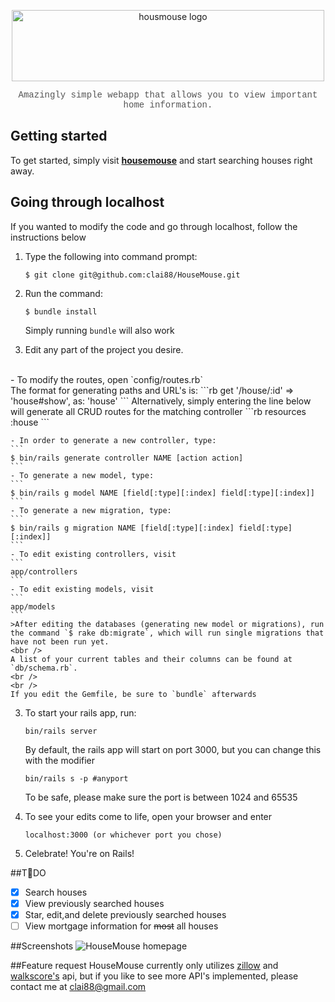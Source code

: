 <p align="center"
<a href="#"><img src="http://i.imgur.com/X5uYv60.png" alt="housmouse logo" height="114" width="500" ></a>


<p align="center", style="font-family:courier;color:#555555">
Amazingly simple webapp that allows you to view important home information.
<p />


## Getting started

To get started, simply visit [**housemouse**](https://housemouse.herokuapp.com/) and start searching houses right away.

## Going through localhost

If you wanted to modify the code and go through localhost, follow the instructions below

1. Type the following into command prompt:
    ```
    $ git clone git@github.com:clai88/HouseMouse.git
    ```

2. Run the command:
    ```
    $ bundle install
    ```
    Simply running `bundle` will also work

3. Edit any part of the project you desire.
<br />
    - To modify the routes, open `config/routes.rb`
    <br />
    The format for generating paths and URL's is:
      ```rb
      get '/house/:id' => 'house#show', as: 'house'
      ```
      Alternatively, simply entering the line below will generate all CRUD routes for the matching controller
      ```rb
      resources :house
      ```

    - In order to generate a new controller, type:
    ```
    $ bin/rails generate controller NAME [action action]
    ```
    - To generate a new model, type:
    ```
    $ bin/rails g model NAME [field[:type][:index] field[:type][:index]]
    ```
    - To generate a new migration, type:
    ```
    $ bin/rails g migration NAME [field[:type][:index] field[:type][:index]]
    ```
    - To edit existing controllers, visit
    ```
    app/controllers
    ```
    - To edit existing models, visit
    ```
    app/models
    ```
    >After editing the databases (generating new model or migrations), run the command `$ rake db:migrate`, which will run single migrations that have not been run yet.  
    <bbr />
    A list of your current tables and their columns can be found at `db/schema.rb`.
    <br />
    <br />
    If you edit the Gemfile, be sure to `bundle` afterwards


3. To start your rails app, run:
    ```
    bin/rails server
    ```

    By default, the rails app will start on port 3000, but you can change this with the modifier
    ```
    bin/rails s -p #anyport
    ```

    To be safe, please make sure the port is between 1024 and 65535

4. To see your edits come to life, open your browser and enter
    ```http
    localhost:3000 (or whichever port you chose)
    ```
5. Celebrate! You're on Rails!

##TDO
- [x] Search houses
- [x] View previously searched houses
- [x] Star, edit,and delete previously searched houses
- [ ] View mortgage information for <del>most</del> all houses

##Screenshots
![HouseMouse homepage](http://i.imgur.com/CwrdiAx.png)


##Feature request
HouseMouse currently only utilizes [zillow](http://www.zillow.com/howto/api/APIOverview.htm) and [walkscore's](https://www.walkscore.com/professional/api.php) api, but if you like to see more API's implemented, please contact me at clai88@gmail.com
